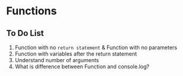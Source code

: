 # Functions

## To Do List

1. Function with no `return statement` & Function with no parameters
2. Function with variables after the return statement
3. Understand number of arguments
4. What is difference between Function and console.log?